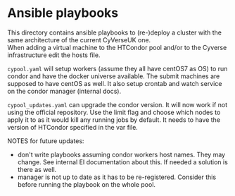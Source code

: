 # Ansible playbooks


This directory contains ansible playbooks to (re-)deploy a cluster with the same architecture of the current CyVerseUK one.  
When adding a virtual machine to the HTCondor pool and/or to the Cyverse infrastructure edit the hosts file.

`cypool.yaml` will setup workers (assume they all have centOS7 as OS) to run condor and have the docker universe available. The submit machines are supposed to have centOS as well. It also setup crontab and watch service on the condor manager (internal docs).

`cypool_updates.yaml` can upgrade the condor version. It will now work if not using the official repository. Use the limit flag and choose which nodes to apply it to as it would kill any running jobs by default. It needs to have the version of HTCondor specified in the var file.

NOTES for future updates:

* don't write playbooks assuming condor workers host names. They may change. See internal EI documentation about this. If needed a solution is there as well.
* manager is not up to date as it has to be re-registered. Consider this before running the playbook on the whole pool.
